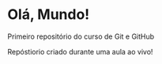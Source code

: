 # Olá, Mundo!
 Primeiro repositório do curso de Git e GitHub

 Repóstiorio criado durante uma aula ao vivo!
